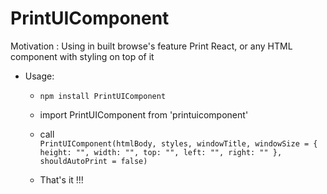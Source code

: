 # PrintUIComponent
Motivation : Using in built browse's feature Print React, or any HTML component with styling on top of it

- Usage:
  - `npm install PrintUIComponent`
  - import PrintUIComponent from 'printuicomponent'
  - call <br/>
      `PrintUIComponent(htmlBody, styles, windowTitle, windowSize = {
                              height: "",
                              width: "",
                              top: "",
                              left: "",
                              right: ""
                          }, shouldAutoPrint = false)`
                          
   - That's it !!!


